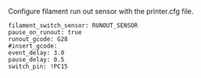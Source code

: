 Configure filament run out sensor with the printer.cfg file.

```
filament_switch_sensor: RUNOUT_SENSOR
pause_on_runout: true
runout_gcode: G28
#insert_gcode:
event_delay: 3.0
pause_delay: 0.5
switch_pin: !PC15
```
